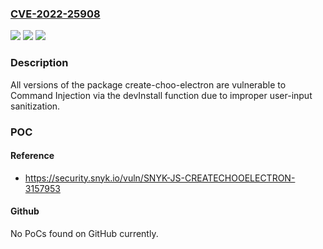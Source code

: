 ### [CVE-2022-25908](https://cve.mitre.org/cgi-bin/cvename.cgi?name=CVE-2022-25908)
![](https://img.shields.io/static/v1?label=Product&message=create-choo-electron&color=blue)
![](https://img.shields.io/static/v1?label=Version&message=n%2Fa&color=blue)
![](https://img.shields.io/static/v1?label=Vulnerability&message=Command%20Injection&color=brighgreen)

### Description

All versions of the package create-choo-electron are vulnerable to Command Injection via the devInstall function due to improper user-input sanitization.

### POC

#### Reference
- https://security.snyk.io/vuln/SNYK-JS-CREATECHOOELECTRON-3157953

#### Github
No PoCs found on GitHub currently.

